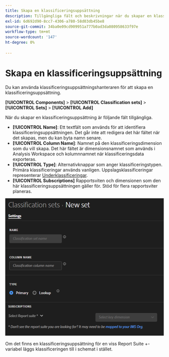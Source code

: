```yaml
---
title: Skapa en klassificeringsuppsättning
description: Tillgängliga fält och beskrivningar när du skapar en klassificeringsuppsättning.
exl-id: 6d692d90-8cc7-4306-a780-58d03db45be8
source-git-commit: 34ba0e09cd909951a777b0ad3da080958633f97e
workflow-type: tm+mt
source-wordcount: '147'
ht-degree: 0%

---
```


# Skapa en klassificeringsuppsättning

Du kan använda klassificeringsuppsättningshanteraren för att skapa en klassificeringsuppsättning.

**[!UICONTROL Components]** > **[!UICONTROL Classification sets]** > **[!UICONTROL Sets]** > **[!UICONTROL Add]**

När du skapar en klassificeringsuppsättning är följande fält tillgängliga.

* **[!UICONTROL Name]**: Ett textfält som används för att identifiera klassificeringsuppsättningen. Det går inte att redigera det här fältet när det skapas, men du kan byta namn senare.
* **[!UICONTROL Column Name]**: Namnet på den klassificeringsdimension som du vill skapa. Det här fältet är dimensionsnamnet som används i Analysis Workspace och kolumnnamnet när klassificeringsdata exporteras.
* **[!UICONTROL Type]**: Alternativknappar som anger klassificeringstypen. Primära klassificeringar används vanligen. Uppslagsklassificeringar representerar [Underklassificeringar](../c-sub-classifications.md).
* **[!UICONTROL Subscriptions]** Rapportsviten och dimensionen som den här klassificeringsuppsättningen gäller för. Stöd för flera rapportsviter planeras.

![Skapa en klassificeringsuppsättning](../assets/classification-set-create.png)

Om det finns en klassificeringsuppsättning för en viss Report Suite +-variabel läggs klassificeringen till i schemat i stället.
